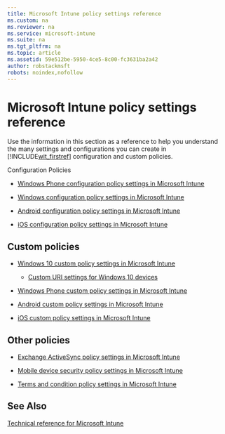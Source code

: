 ```yaml
---
title: Microsoft Intune policy settings reference
ms.custom: na
ms.reviewer: na
ms.service: microsoft-intune
ms.suite: na
ms.tgt_pltfrm: na
ms.topic: article
ms.assetid: 59e512be-5950-4ce5-8c00-fc3631ba2a42
author: robstackmsft
robots: noindex,nofollow
---
```

# Microsoft Intune policy settings reference
Use the information in this section as a reference to help you understand the many settings and configurations you can create in [!INCLUDE[wit_firstref](./includes/wit_firstref_md.md)] configuration and custom policies.

Configuration Policies

-   [Windows Phone configuration policy settings in Microsoft Intune](windows-phone-configuration-policy-settings-in-microsoft-intune.md)

-   [Windows configuration policy settings in Microsoft Intune](windows-configuration-policy-settings-in-microsoft-intune.md)

-   [Android configuration policy settings in Microsoft Intune](android-configuration-policy-settings-in-microsoft-intune.md)

-   [iOS configuration policy settings in Microsoft Intune](ios-configuration-policy-settings-in-microsoft-intune.md)

## Custom policies

-   [Windows 10 custom policy settings in Microsoft Intune](Windows-10-custom-policy-settings-in-microsoft-intune.md)

    -   [Custom URI settings for Windows 10 devices](Custom-URI-settings-for-Windows-10-devices.md)

-   [Windows Phone custom policy settings in Microsoft Intune](windows-phone-custom-policy-settings-in-microsoft-intune.md)

-   [Android custom policy settings in Microsoft Intune](android-custom-policy-settings-in-microsoft-intune.md)

-   [iOS custom policy settings in Microsoft Intune](ios-custom-policy-settings-in-microsoft-intune.md)

## Other policies

-   [Exchange ActiveSync policy settings in Microsoft Intune](exchange-activesync-policy-settings-in-microsoft-intune.md)

-   [Mobile device security policy settings in Microsoft Intune](mobile-device-security-policy-settings-in-microsoft-intune.md)

-   [Terms and condition policy settings in Microsoft Intune](terms-and-condition-policy-settings-in-microsoft-intune.md)

## See Also
[Technical reference for Microsoft Intune](technical-reference-for-microsoft-intune.md)

